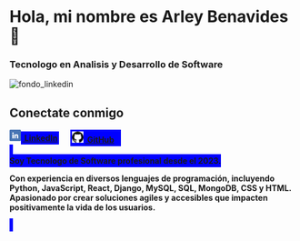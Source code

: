 ### <h1>Hola, mi nombre es Arley Benavides 👋</h1>

<h3>Tecnologo en Analisis y Desarrollo de Software</h3>

![fondo_linkedin](https://github.com/user-attachments/assets/648e2fd9-e380-471a-950f-bef8aadcc91a)

## Conectate conmigo

<div style="display: flex; gap: 20px;">
  <a href="https://www.linkedin.com/in/arley-benavides-giraldo-615a35291/" target="_blank">
    <img src="https://github.com/ArleyBG/ArleyBG/blob/main/linkedin.png" alt="LinkedIn" style="width: 20px; height: 20px;"><b style="padding: 3px; background: blue;"> LinkedIn
  </a>
  <a href="https://github.com/ArleyBG/ArleyBG" target="_blank">
    <img src="https://github.com/ArleyBG/ArleyBG/blob/main/github.png" alt="GitHub" style="width: 20px; height: 20px;"><b style="padding: 3px; background: blue;"> GitHub
  </a>
</div>

<br>
Soy Tecnologo de Software profesional desde el 2023. 

Con experiencia en diversos lenguajes de programación, incluyendo Python, JavaScript, React, Django, MySQL, SQL, MongoDB, CSS y HTML. Apasionado por crear soluciones agiles y accesibles que impacten positivamente la vida de los usuarios.

<!--
**ArleyBG/ArleyBG** is a ✨ _special_ ✨ repository because its `README.md` (this file) appears on your GitHub profile.

Here are some ideas to get you started:

- 🔭 I’m currently working on ...
- 🌱 I’m currently learning ...
- 👯 I’m looking to collaborate on ...
- 🤔 I’m looking for help with ...
- 💬 Ask me about ...
- 📫 How to reach me: ...
- 😄 Pronouns: ...
- ⚡ Fun fact: ...
-->
